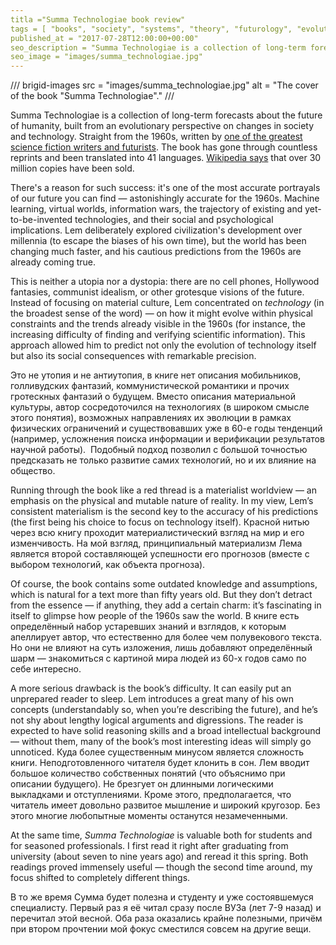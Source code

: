 ```yaml
---
titla ="Summa Technologiae book review"
tags = [ "books", "society", "systems", "theory", "futurology", "evolution", "interesting", "best", "popular-philosophy-books"]
published_at = "2017-07-28T12:00:00+00:00"
seo_description = "Summa Technologiae is a collection of long-term forecasts for the development of humanity, from the perspective of an evolutionary view on society and technology."
seo_image = "images/summa_technologiae.jpg"
---
```


/// brigid-images
src = "images/summa_technologiae.jpg"
alt = "The cover of the book \"Summa Technologiae\"."
///

Summa Technologiae is a collection of long-term forecasts about the future of humanity, built from an evolutionary perspective on changes in society and technology. Straight from the 1960s, written by [one of the greatest science fiction writers and futurists](https://en.wikipedia.org/wiki/Stanisław_Lem). The book has gone through countless reprints and been translated into 41 languages. [Wikipedia says](https://en.wikipedia.org/wiki/Summa_Technologiae) that over 30 million copies have been sold.

There's a reason for such success: it's one of the most accurate portrayals of our future you can find — astonishingly accurate for the 1960s. Machine learning, virtual worlds, information wars, the trajectory of existing and yet-to-be-invented technologies, and their social and psychological implications. Lem deliberately explored civilization's development over millennia (to escape the biases of his own time), but the world has been changing much faster, and his cautious predictions from the 1960s are already coming true.

<!-- more -->

This is neither a utopia nor a dystopia: there are no cell phones, Hollywood fantasies, communist idealism, or other grotesque visions of the future. Instead of focusing on material culture, Lem concentrated on *technology* (in the broadest sense of the word) — on how it might evolve within physical constraints and the trends already visible in the 1960s (for instance, the increasing difficulty of finding and verifying scientific information). This approach allowed him to predict not only the evolution of technology itself but also its social consequences with remarkable precision.

Это не утопия и не антиутопия, в книге нет описания мобильников, голливудских фантазий, коммунистической романтики и прочих гротескных фантазий о будущем. Вместо описания материальной культуры, автор сосредоточился на технологиях (в широком смысле этого понятия), возможных направлениях их эволюции в рамках физических ограничений и существовавших уже в 60-е годы тенденций (например, усложнения поиска информации и верификации результатов научной работы).  Подобный подход позволил с большой точностью предсказать не только развитие самих технологий, но и их влияние на общество.

Running through the book like a red thread is a materialist worldview — an emphasis on the physical and mutable nature of reality. In my view, Lem’s consistent materialism is the second key to the accuracy of his predictions (the first being his choice to focus on technology itself).
Красной нитью через всю книгу проходит материалистический взгляд на мир и его изменчивость. На мой взгляд, принципиальный материализм Лема является второй составляющей успешности его прогнозов (вместе с выбором технологий, как объекта прогноза).

Of course, the book contains some outdated knowledge and assumptions, which is natural for a text more than fifty years old. But they don’t detract from the essence — if anything, they add a certain charm: it’s fascinating in itself to glimpse how people of the 1960s saw the world.
В книге есть определённый набор устаревших знаний и взглядов, к которым апеллирует автор, что естественно для более чем полувекового текста. Но они не влияют на суть изложения, лишь добавляют определённый шарм — знакомиться с картиной мира людей из 60-х годов само по себе интересно.

A more serious drawback is the book’s difficulty. It can easily put an unprepared reader to sleep. Lem introduces a great many of his own concepts (understandably so, when you’re describing the future), and he’s not shy about lengthy logical arguments and digressions. The reader is expected to have solid reasoning skills and a broad intellectual background — without them, many of the book’s most interesting ideas will simply go unnoticed.
Куда более существенным минусом является сложность книги. Неподготовленного читателя будет клонить в сон. Лем вводит большое количество собственных понятий (что объяснимо при описании будущего). Не брезгует он длинными логическими выкладками и отступлениями. Кроме этого, предполагается, что читатель имеет довольно развитое мышление и широкий кругозор. Без этого многие любопытные моменты останутся незамеченными.

At the same time, *Summa Technologiae* is valuable both for students and for seasoned professionals. I first read it right after graduating from university (about seven to nine years ago) and reread it this spring. Both readings proved immensely useful — though the second time around, my focus shifted to completely different things.

В то же время Сумма будет полезна и студенту и уже состоявшемуся специалисту. Первый раз я её читал сразу после ВУЗа (лет 7-9 назад) и перечитал этой весной. Оба раза оказались крайне полезными, причём при втором прочтении мой фокус сместился совсем на другие вещи.
